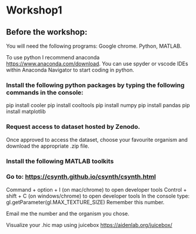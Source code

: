 # Workshop1

## Before the workshop:
You will need the following programs: Google chrome. Python, MATLAB. 

To use python I recommend anaconda https://www.anaconda.com/download. You can use spyder or vscode IDEs within Anaconda Navigator to start coding in python. 

### Install the following python packages by typing the following commands in the console:
pip install cooler
pip install cooltools
pip install numpy
pip install pandas
pip install matplotlib

### Request access to dataset hosted by Zenodo.
Once approved to access the dataset, choose your favourite organism and download the appropriate .zip file.

### Install the following MATLAB toolkits

### Go to: https://csynth.github.io/csynth/csynth.html
Command + option + I (on mac/chrome) to open developer tools
Control + shift + C (on windows/chrome) to open developer tools
In the console type: gl.getParameter(gl.MAX_TEXTURE_SIZE)
Remember this number.

Email me the number and the organism you chose.

Visualize your .hic map using juicebox
https://aidenlab.org/juicebox/






